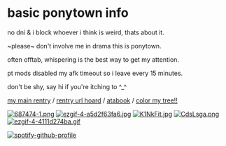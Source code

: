 # basic ponytown info


no dni & i block whoever i think is weird, thats about it.

~please~ don't involve me in drama this is ponytown.

often offtab, whispering is the best way to get my attention.

pt mods disabled my afk timeout so i leave every 15 minutes.

don't be shy, say hi if you're itching to ^_^

[my main rentry](https://rentry.co/goatse) / [rentry url hoard](https://rentry.co/thackerrr) / [atabook](https://ogrish.atabook.org/) / [color my tree!!](https://colormytree.me/2024/01JF0C84DYK1JMRZ3GYJ0E50NN)

[![687474-1.png](https://i.postimg.cc/c1TG9V0t/687474-1.png)](https://postimg.cc/dD7fDN7J) [![ezgif-4-a5d2f63fa6.jpg](https://i.postimg.cc/V63hG6dg/ezgif-4-a5d2f63fa6.jpg)](https://postimg.cc/5YSpjf5Q) [![K1NkFit.jpg](https://i.postimg.cc/7ZWfW8nh/K1NkFit.jpg)](https://postimg.cc/CRbhR2tp) [![CdsLsga.png](https://i.postimg.cc/y8dDjY92/CdsLsga.png)](https://postimg.cc/dLbQtF59) [![ezgif-4-4111d274ba.gif](https://i.postimg.cc/9F1pz0Ck/ezgif-4-4111d274ba.gif)](https://postimg.cc/4m7tSJKv)


[![spotify-github-profile](https://spotify-github-profile.kittinanx.com/api/view?uid=o54mph5vlxlxjhub09db83qgh&cover_image=true&theme=default&show_offline=false&background_color=121212&interchange=false&bar_color=808080)](https://github.com/kittinan/spotify-github-profile)
